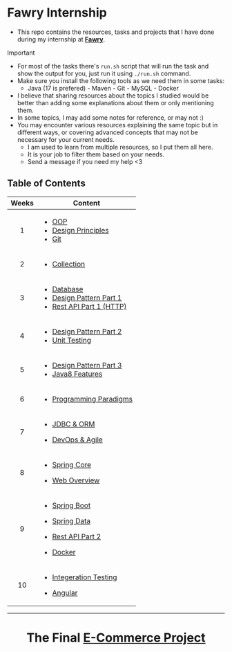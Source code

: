 # Fawry Internship

- This repo contains the resources, tasks and projects that I have done during my internship at [**Fawry**](https://www.fawry.com/).

> [!IMPORTANT]
>
> - For most of the tasks there's `run.sh` script that will run the task and show the output for you, just run it using `./run.sh` command.
> - Make sure you install the following tools as we need them in some tasks:
>   - Java (17 is prefered) - Maven - Git - MySQL - Docker
> - I believe that sharing resources about the topics I studied would be better than adding some explanations about them or only mentioning them.
> - In some topics, I may add some notes for reference, or may not :)
> - You may encounter various resources explaining the same topic but in different ways, or covering advanced concepts that may not be necessary for your current needs.
>   - I am used to learn from multiple resources, so I put them all here.
>   - It is your job to filter them based on your needs.
>   - Send a message if you need my help <3

## Table of Contents

<table>
  <thead>
    <tr>
      <th>Weeks</th>
      <th>Content</th>
    </tr>
  </thead>
  <tbody>
    <tr>
      <td align="center">1</td>
      <td>
        <ul>
          <li><a href="./Week-01/OOP">OOP</a></li>
          <li><a href="Week-01/Design-Principles">Design Principles</a></li>
          <li><a href="Week-01/Git-VCS">Git</a></li>
        </ul>
      </td>
    </tr>
    <tr>
      <td align="center">2</td>
      <td>
        <ul>
          <li><a href="./Week-02/Collection">Collection</a></li>
        </ul>
      </td>
    </tr>
    <tr>
      <td align="center">3</td>
      <td>
        <ul>
          <li><a href="./Week-03/DataBase">Database</a></li>
          <li><a href="Week-03/Design-Pattern1">Design Pattern Part 1</a></li>
          <li><a href="Week-03/Rest-API-Design1">Rest API Part 1 (HTTP)</a></li>
        </ul>
      </td>
    </tr>
    <tr>
      <td align="center">4</td>
      <td>
        <ul>
          <li><a href="Week-04/Design-Pattern2">Design Pattern Part 2</a></li>
          <li><a href="Week-04/Unit-Testing">Unit Testing</a></li>
        </ul>
      </td>
    </tr>
    <tr>
      <td align="center">5</td>
      <td>
        <ul>
          <li><a href="Week-05/Design-Pattern3">Design Pattern Part 3</a></li>
          <li><a href="./Week-05/Java8">Java8 Features</a></li>
        </ul>
      </td>
    </tr>
    <tr>
      <td align="center">6</td>
      <td>
        <ul>
          <li><a href="Week-06/Programming-Paradigms/">Programming Paradigms</a></li>
        </ul>
      </td>
    </tr>
    <tr>
      <td align="center">7</td>
      <td>
        <ul>
          <li><a href="Week-07/ORM">JDBC & ORM</a></li>
        </ul>
        <ul>
          <li><a href="Week-07/DevOps">DevOps & Agile</a></li>
        </ul>
      </td>
    </tr>
    <tr>
      <td align="center">8</td>
      <td>
        <ul>
          <li><a href="Week-08/Spring-Core">Spring Core</a></li>
        </ul>
        <ul>
          <li><a href="Week-08/Web-Overview">Web Overview</a></li>
        </ul>
      </td>
    </tr>
    <tr>
      <td align="center">9</td>
      <td>
        <ul>
          <li><a href="Week-09/Spring-Boot">Spring Boot</a></li>
        </ul>
        <ul>
          <li><a href="Week-09/Spring-Data">Spring Data</a></li>
        </ul>
        <ul>
          <li><a href="Week-09/Rest-API-Design2">Rest API Part 2</a></li>
        </ul>
        <ul>
          <li><a href="Week-09/Docker">Docker</a></li>
        </ul>
      </td>
    </tr>
    <tr>
      <td align="center">10</td>
      <td>
        <ul>
          <li><a href="Week-10/Integeration-Testing/">Integeration Testing</a></li>
        </ul>
        <ul>
          <li><a href="Week-10/Angular">Angular</a></li>
        </ul>
      </td>
    </tr>
  </tbody>
</table>

---

# <p align="center">The Final **[E-Commerce Project](https://github.com/orgs/Fawry-Intern-Round4)**</p>


